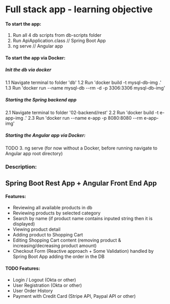 # Full stack app - learning objective

#### To start the app:
1. Run all 4 db scripts from db-scripts folder
2. Run ApiApplication.class // Spring Boot App
3. ng serve // Angular app

#### To start the app via Docker:

##### Init the db via docker
1.1 Navigate terminal to folder 'db'
1.2 Run 'docker build -t mysql-db-img .'
1.3 Run 'docker run --name mysql-db --rm -d -p 3306:3306 mysql-db-img'

##### Starting the Spring backend app
2.1 Navigate terminal to folder '02-backend/rest'
2.2 Run 'docker build -t e-app-img .'
2.3 Run 'docker run --name e-app -p 8080:8080 --rm e-app-img'

##### Starting the Angular app via Docker:
TODO
3. ng serve (for now without a Docker, before running navigate to Angular app root directory)

### Description:
## Spring Boot Rest App + Angular Front End App

#### Features:
* Reviewing all available products in db
* Reviewing products by selected category
* Search by name (if product name contains inputed string then it is displayed)
* Viewing product detail
* Adding product to Shopping Cart
* Editing Shopping Cart content (removing product & increasing/decreasing product amount)
* Checkout Form (Reactive approach + Some Validation) handled by Spring Boot App adding the order in the DB

#### TODO Features:
* Login / Logout (Okta or other)
* User Registration (Okta or other)
* User Order History
* Payment with Credit Card (Stripe API, Paypal API or other)
